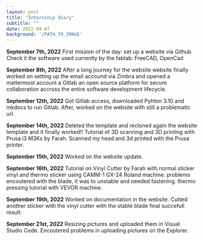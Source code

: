 ```yaml
---
layout: post
title: "Internship diary"
subtitle: ""
date: 2022-09-07
background: '/PATH_TO_IMAGE'
---
```

**September 7th, 2022**
First mission of the day: set up a website via Github
Check it the software used  currently by the fablab: FreeCAD, OpenCad


**September 8th, 2022**
After a long journey for the website website finally worked on
setting up the email accound via Zimbra and opened a mattermost account a Gitlab an open source platform for secure collaboration accross the entire software development lifecycle.


**September 12th, 2022**
Got Gitlab access, downloaded Pyhton 3.10 and mkdocs to run Gitlab.
After, worked on the website with still a problematic url.


**September 14th, 2022**
Deleted the template and recloned again
the website template and it finally worked!!
Tutorial of 3D scanning and 3D printing with Prusa i3 M3Ks by Farah. Scanned my head and 3d printed with the Prusa printer.


**September 15th, 2022**
Worked on the website update.


**September 16th, 2022**
Tutorial on Vinyl Cutter by Farah with normal sticker vinyl and thermo sticker using CAMM-1 GX-24 Roland machine.
problems encoutered with the blade, it was to unstable and needed fastening.
thermo pressing tutorial with VEVOR machine.


**September 19th, 2022**
Worked on documentation in the website.
Cutted another sticker with the vinyl cutter with the stable blade final succefull result.


**September 21st, 2022**
Resizing pictures and uploaded them in Visual Studio Code. Encoutered problems in uploading pictures on the Explorer.
